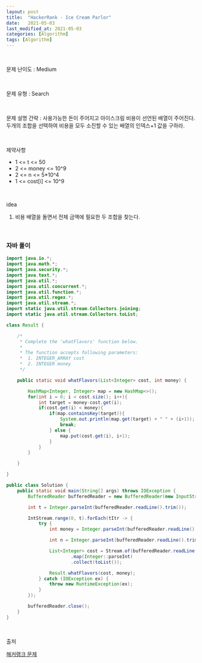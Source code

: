 ```yaml
---
layout: post
title:  "HackerRank - Ice Cream Parlor"
date:   2021-05-03
last_modified_at: 2021-05-03
categories: [Algorithm]
tags: [Algorithm]
---
```


<br/>

문제 난이도 : Medium

<br/>

문제 유형 : Search

<br/>

문제 설명 간략 : 사용가능한 돈이 주어지고 아이스크림 비용이 선언된 배열이 주어진다. 두개의 조합을 선택하여 
비용을 모두 소진할 수 있는 배열의 인덱스+1 값을 구하라.


<br/>

제약사항

- 1 <= t <= 50
- 2 <= money <= 10^9
- 2 <= n <= 5*10^4
- 1 <= cost[i] <= 10^9

<br/>

idea 

1. 비용 배열을 돌면서 전체 금액에 필요한 두 조합을 찾는다.

<br/>

### 자바 풀이

```java
import java.io.*;
import java.math.*;
import java.security.*;
import java.text.*;
import java.util.*;
import java.util.concurrent.*;
import java.util.function.*;
import java.util.regex.*;
import java.util.stream.*;
import static java.util.stream.Collectors.joining;
import static java.util.stream.Collectors.toList;

class Result {

    /*
     * Complete the 'whatFlavors' function below.
     *
     * The function accepts following parameters:
     *  1. INTEGER_ARRAY cost
     *  2. INTEGER money
     */

    public static void whatFlavors(List<Integer> cost, int money) {

        HashMap<Integer, Integer> map = new HashMap<>();
        for(int i = 0; i < cost.size(); i++){
            int target = money-cost.get(i);
            if(cost.get(i) < money){
                if(map.containsKey(target)){
                    System.out.println(map.get(target) + " " + (i+1));
                    break;
                } else {
                    map.put(cost.get(i), i+1);
                }
            }
        }

    }

}

public class Solution {
    public static void main(String[] args) throws IOException {
        BufferedReader bufferedReader = new BufferedReader(new InputStreamReader(System.in));

        int t = Integer.parseInt(bufferedReader.readLine().trim());

        IntStream.range(0, t).forEach(tItr -> {
            try {
                int money = Integer.parseInt(bufferedReader.readLine().trim());

                int n = Integer.parseInt(bufferedReader.readLine().trim());

                List<Integer> cost = Stream.of(bufferedReader.readLine().replaceAll("\\s+$", "").split(" "))
                        .map(Integer::parseInt)
                        .collect(toList());

                Result.whatFlavors(cost, money);
            } catch (IOException ex) {
                throw new RuntimeException(ex);
            }
        });

        bufferedReader.close();
    }
}


```

<br/>

출처

[해커랭크 문제](https://www.hackerrank.com/challenges/ctci-ice-cream-parlor/problem?h_l=interview&playlist_slugs%5B%5D=interview-preparation-kit&playlist_slugs%5B%5D=search)